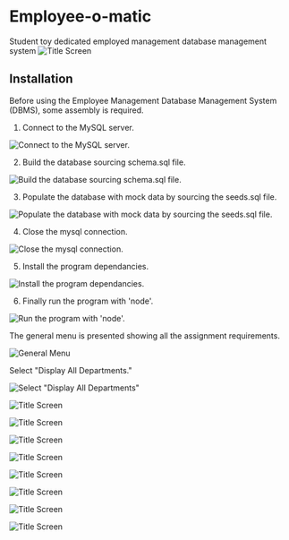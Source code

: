 # Employee-o-matic
Student toy dedicated employed management database management system
![Title Screen](./resources/images/fig_1.png)


## Installation

Before using the Employee Management Database Management System (DBMS), some assembly is required.  
1. Connect to the MySQL server.

![Connect to the MySQL server.](./resources/images/fig_21.png)

2. Build the database sourcing schema.sql file.

![Build the database sourcing schema.sql file.](./resources/images/fig_22.png)

3. Populate the database with mock data by sourcing the seeds.sql file.

![Populate the database with mock data by sourcing the seeds.sql file.](./resources/images/fig_23.png)

4. Close the mysql connection.

![Close the mysql connection.](./resources/images/fig_24.png)

5. Install the program dependancies.

![Install the program dependancies.](./resources/images/fig_25.png)

6. Finally run the program with 'node'. 

![Run the program with 'node'.](./resources/images/fig_26.png)

The general menu is presented showing all the assignment requirements.

![General Menu](./resources/images/fig_3.png)

Select "Display All Departments."

![Select "Display All Departments"](./resources/images/fig_2.png)

![Title Screen](./resources/images/fig_3.png)

![Title Screen](./resources/images/fig_4.png)

![Title Screen](./resources/images/fig_5.png)

![Title Screen](./resources/images/fig_6.png)

![Title Screen](./resources/images/fig_7.png)

![Title Screen](./resources/images/fig_8.png)

![Title Screen](./resources/images/fig_9.png)

![Title Screen](./resources/images/fig_10.png)
